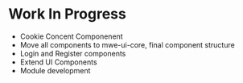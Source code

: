 # Work In Progress

- Cookie Concent Componenent
- Move all components to mwe-ui-core, final component structure
- Login and Register components
- Extend UI Components
- Module development